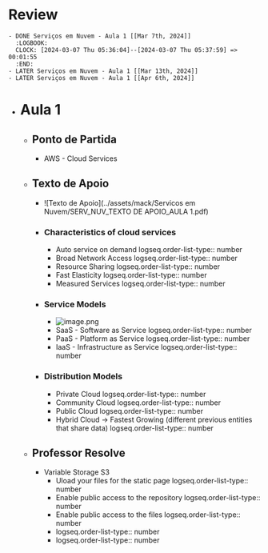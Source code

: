 # Review
	- DONE Serviços em Nuvem - Aula 1 [[Mar 7th, 2024]]
	  :LOGBOOK:
	  CLOCK: [2024-03-07 Thu 05:36:04]--[2024-03-07 Thu 05:37:59] =>  00:01:55
	  :END:
	- LATER Serviços em Nuvem - Aula 1 [[Mar 13th, 2024]]
	- LATER Serviços em Nuvem - Aula 1 [[Apr 6th, 2024]]
- # Aula 1
	- ## Ponto de Partida
		- AWS - Cloud Services
	- ## Texto de Apoio
		- ![Texto de Apoio](../assets/mack/Servicos em Nuvem/SERV_NUV_TEXTO DE APOIO_AULA 1.pdf)
		- ### Characteristics of cloud services
			- Auto service on demand
			  logseq.order-list-type:: number
			- Broad Network Access
			  logseq.order-list-type:: number
			- Resource Sharing
			  logseq.order-list-type:: number
			- Fast Elasticity
			  logseq.order-list-type:: number
			- Measured Services
			  logseq.order-list-type:: number
		- ### Service Models
			- ![image.png](../assets/image_1709718668095_0.png)
			- SaaS - Software as Service
			  logseq.order-list-type:: number
			- PaaS - Platform as Service
			  logseq.order-list-type:: number
			- IaaS - Infrastructure as Service
			  logseq.order-list-type:: number
		- ### Distribution Models
			- Private Cloud
			  logseq.order-list-type:: number
			- Community Cloud
			  logseq.order-list-type:: number
			- Public Cloud
			  logseq.order-list-type:: number
			- Hybrid Cloud -> Fastest Growing (different previous entities that share data)
			  logseq.order-list-type:: number
	- ## Professor Resolve
		- Variable Storage S3
			- Uload your files for the static page
			  logseq.order-list-type:: number
			- Enable public access to the repository
			  logseq.order-list-type:: number
			- Enable public access to the files
			  logseq.order-list-type:: number
			- logseq.order-list-type:: number
			- logseq.order-list-type:: number